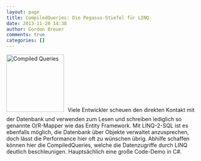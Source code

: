 ```yaml
---
layout: page
title: CompiledQueries: Die Pegasus-Stiefel für LINQ
date: 2013-11-20 14:38
author: Gordon Breuer
comments: true
categories: []
---
```

<img class="alignleft size-thumbnail wp-image-6918" style="margin-right:10px; margin-bottom:10px;" alt="Compiled Queries" src="http://anheledirwp.blob.core.windows.net/wordpress/2013/11/Compiled-Queries-150x150.png" width="150" height="150" />Viele Entwickler scheuen den direkten Kontakt mit der Datenbank und verwenden zum Lesen und schreiben lediglich so genannte O/R-Mapper wie das Entity Framework. Mit LINQ-2-SQL ist es ebenfalls möglich, die Datenbank über Objekte verwaltet anzusprechen, doch lässt die Performance hier oft zu wünschen übrig. Abhilfe schaffen können hier die CompiledQueries, welche die Datenzugriffe durch LINQ deutlich beschleunigen. Hauptsächlich eine große Code-Demo in C#.

